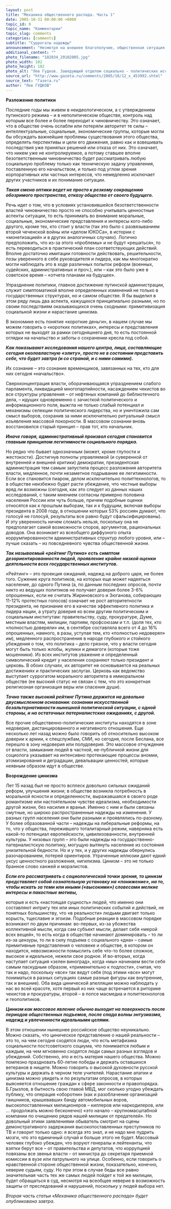 ```yaml
---
layout: post
title: "Механика общественного распада. Часть 1"
date: 2005-10-31 00:00:00 +0000
topic_id: 9
topic_name: "Комментарии"
topic_slug: comments
categories: [comments]
subtitle: "Суррогаты надежды"
announcement: "Несмотря на внешнее благополучие, общественная ситуация внутри страны очень неустойчивая."
additional_content: ""
photo_filename: "182034_29102005.jpg"
photo_width: 102
photo_height: 102
photo_alt: "Лев Гудков. Заведующий отделом социально - политических исследований Левада - Центра"
source_url: "http://www.gazeta.ru/comments/2005/10/12_x_453992.shtml"
source_text: "Газета.ru"
author: "Лев ГУДКОВ"
---
```

<strong>Разложение политики</strong>

Последние годы мы живем в неидеологическом, а с утверждением путинского режима – и в неполитическом обществе, контроль над которым все более и более переходит к чиновничеству. Это означает, что в обществе очень ослабли или потеряли авторитет те силы – интеллектуальные, социальные, экономические группы, которые могли бы обсуждать важнейшие проблемы существования этого общества, определять перспективы и цели его движения, равно как и взвешивать последствия уже принятых решений или отказа от них. Это означает, что никем уже не контролируемое, а потому ставшее вполне безответственным чиновничество будет рассматривать любую социальную проблему только как техническую задачу управления, поставленную его начальством, и только под углом зрения корпоративных или частных интересов, что немедленно исключает других участников и их понимание ситуации.

<em><strong>Такая смена оптики ведет не просто к резкому сокращению обозримого пространства, отказу общества от своего будущего.</strong></em>

Речь идет о том, что в условиях установившейся безответственности властей чиновничество просто не способно учитывать ценностные аспекты ситуации, то есть принимать во внимание моральные, социальные, экономические представления и интересы кого-либо другого, кроме тех, кто стоит у власти (так это было с развязыванием второй чеченской войны или «делом ЮКОСа», в истории с «монетизацией» и в других аналогичных случаях). Логично предположить, что из-за этого «проблемы» и не будут «решаться», то есть переводиться в практический план соответствующих действий. Вполне достаточно имитации готовности действовать, решительности, позы уверенного в себе руководителя и лидера, как мы многократно могли наблюдать это в ходе различных попыток реформ (военных, судейских, административных и проч.), или – как это было уже в советское время – «отчета планами на будущее».

Упразднение политики, главное достижение путинской администрации, служит симптоматикой вполне определенных изменений не только в государственных структурах, но и самом обществе. Я бы выделил в этом ряду лишь два аспекта, кажущихся принципиально разными, но по своим последствиям оказывающихся очень сходными: примитивизация социальной жизни и нарастание цинизма.

В экономике есть понятие «короткие деньги», в нашем случае мы можем говорить о «коротких политиках», интересы и представления которых не выходят за рамки сегодняшнего дня, то есть постоянной оглядки на начальство и заботы о сохранении кресла под собой.

<em><strong>Как показывают исследования нашего центра, лица, составляющие сегодня околовластную «элиту», просто не в состоянии представить себе, что будет завтра (и со страной, и с ними самими).</strong></em>

Их сознание – это сознание временщиков, завязанных на тех, кто для них сегодня «начальство».

Сверхконцентрация власти, оборачивающаяся упразднением слабого парламента, ликвидацией многопартийности, насаждением чекистов во все структуры управления – от нефтяных компаний до библиотечного дела, – идущих одновременно с зачисткой политического и информационного поля, выжгла не только слабый потенциал и механизмы селекции политического лидерства, но и уничтожила сам смысл выборов, сохранив за ними исключительно ритуальный смысл изъявления массовой покорности. В массовом сознании вновь восстановился старый принцип – прав тот, кто начальник.

<em><strong>Иначе говоря, административный произвол сегодня становится главным принципом легитимности социального порядка.</strong></em>

Но редко что бывает однозначным (может, кроме глупости и жестокости). Достигнув полноты управляемой (и суверенной от внутренней и внешней критики) демократии, президентская администрация тем самым запустила процесс разложения авторитета власти, медленное, почти незаметное подрывание ее легитимности. Если все становится пиаром, делом исключительно политтехнологов, то в обществе неизбежно будет расти убеждение, что честные выборы вряд ли возможны (сегодня, как это следует из данных наших исследований, с таким мнением согласны примерно половина населения России или чуть больше, причем подобные оценки относятся как к прошлым выборам, так и к будущим, включая выборы президента в 2008 году, в отношении которых 53% россиян думают, что голосуй не голосуй, результаты все равно будут сфальсифицированы). И эту уверенность ничем сломать нельзя, поскольку она не предполагает самой возможности споров, аргументов, рациональных доводов. Она возникает из всеобщего диффузного опыта коррумпированности административных структур любого уровня, или – лучше сказать – из повседневного чувства общественной жизни.

<em><strong>Так называемый «рейтинг Путина» есть симптом дезориентированности людей, проявление крайне низкой оценки деятельности всех государственных институтов.</strong></em>

«Рейтинг» – это проекция ожиданий, надежд на доброго царя, не более того. Сужение круга политиков, на которых еще может надеяться население, до одного Путина (а, по данным последних опросов, почти никто из ведущих политиков не получает доверия более 3-6% опрошенных, если не считать Жириновского и Зюганова, собирающих 11-12% протестных голосов) означает не рост авторитетности президента, не признание его в качестве эффективного политика и лидера нации, а утрату доверия ко всем другим политическим и социальным институтам: правительству, суду, прокуратуре, Думе, местным властям, милиции, партиям, профсоюзам и т.п. (доля тех, кто «полностью доверяли» им, в сентябре составляла всего от 4 до 16% опрошенных, намного, в разы, уступая тем, кто «полностью недоверял» им), медленного распространения в народе глубокого и стойкого убеждения о том, что политика – дело грязное, что у власти сегодня могут быть только жлобы, жулики и демагоги (которые тоже мошенники). Из всех институтов уважение и определенный символический кредит у населения сохраняют только президент и церковь. В обоих случаях, их авторитет не основывается на реальных достижениях и практических заслугах. Церковь как ведомство выступает суррогатом морального авторитета в имморальном обществе (ее высокий статус не связан с тем, что это конкретная религиозная организация веры или спасения души).

<em><strong>Точно также высокий рейтинг Путина держится на довольно двусмысленном основании: сознании искусственной безальтернативности нынешней политической ситуации, с одной стороны, и на остаточных патерналистских ожиданиях, с другой.</strong></em>

Все прочие общественно-политические институты находятся в зоне недоверия, дистанцированного и негативного отношения. Еще несколько лет назад можно было говорить об относительно высоком доверии к армии, к спецслужбам, СМИ, но сегодня, после Беслана, все перешло в зону недоверия или полудоверия. Это массовое отчуждение от власти, замыкание людей в частной, не-публичной жизни для социолога указывает на интенсивно протекающие процессы аномии, атомизирования и деградации, девальвации ценностей, которые неявным образом идут в обществе.

<strong>Возрождение цинизма</strong>

Лет 15 назад был не просто всплеск довольно сильных ожиданий реформ, улучшения жизни; в обществе возникла потребность в моральной ясности и определенности, выражавшаяся в своего роде романтизме или настоятельном чувстве идеализма, необходимости другой жизни, без насилия и вранья. Именно с ним и были связаны смутные, но широко распространенные надежды на изменения. У разных групп населения они были разными и проявлялись по-разному. У более образованной части – надежды на либеральные реформы, на то, что у общества, пережившего тоталитарный режим, наверняка есть какой-то потенциал европейскости, цивилизованности, внутренней культуры. У низовых групп – это были надежды на государственно-патерналистскую политику, могущую вытянуть население из состояния унизительной бедности. Но и у тех, и у других надежды обернулись разочарованием, потерей ориентиров. Утраченные иллюзии дают едкий уксус ценностного разложения, нигилизма. Цинизм – это не только бранное слово ханжей и моралистов.

<em><strong>Если его рассматривать с социологической точки зрения, то цинизм представляет собой сознательную установку на «понижение», на то, чтобы искать за теми или иными («высокими») словесами мелкие интересы и пакостные мотивы,</strong></em>

которые и есть «настоящая сущность» людей, что именно они составляют интригу тех или иных политических событий и действий, не понятных большинству, что «в реальности» людьми двигает только корысть, тщеславие и эгоизм. Подобные реакции в массовом порядке возникают по двум причинам: во-первых, из-за убожества коллективной мысли, когда сам субъект мысли, делает себя «мерой всех вещей», то есть когда в обществе начинают доминировать – то ли из-за цензуры, то ли в силу подъема с социального «дна» – самые примитивные представления о человеке и обществе, в котором он находится, невозможности помыслить себе что-то более сложное, высокое и идеальное, нежели свое родное. И во-вторых, когда наступает ситуация «зелен виноград», когда «мы» начинаем вести себя самым паскудным образом, «применительно к подлости», считая, что так и надо, поскольку «все» так ведут себя (под этими «все» могут пониматься в разных ситуациях самые разные фигуры как внутренние, так и внешние). Оба вида цинической апелляции можно наблюдать у нас во всей красоте, хотя первый из них чаще встречается в риторике чекистов и прокуратуры, второй – в попсе масмедиа и политтехнологов и геополитиков.

<em><strong>Цинизм как массовое явление обычно выходит на поверхность после периодов общественных подъемов, после спада волны энтузиазма, надежд и увлеченности идеальными целями.</strong></em>

В этом отношении нынешнее российское общество неуникально. Можно сказать, что циническое представление о нашей реальности – это то, на чем сегодня сходятся люди, что есть метафизика социальности постсоветского социума, что понимается любым и каждым, на чем мгновенно сходятся люди самых разных взглядов и убеждений. Собственно, это и есть материя нашего общества. Можно помпезно праздновать 60-летие победы и держать оставшихся ветеранов в нищете. Можно говорить о высокой духовности русской культуры и держать в черном теле учителей. Нарастание апатии и цинизма можно увидеть и по результатам опросов, в которых выясняется отношение граждан к сфере законности и правопорядка. Б.Грызлов, в бытность свою главой МВД, мог сколько угодно убеждать публику, что операция «оборотни» (как и разоблачение организаций гаишников, крышевавших банду автомобильных воров, высокопоставленных милиционеров – киллеров или наркодилеров, или … продолжать можно бесконечно) «это начало – крупномасштабной компании по очищению рядов нашей милиции от предателей». Но довольный этими заявлениями обыватель смотрит на сцены демонстративного задержания высокопоставленных преступников по ТВ и говорит только одно: я всегда это знал, и не надо мне пудрить мозги, что это единичный случай и больше этого не будет. Массовый человек глубоко убежден, что воруют генералы и лейтенанты, что взятки берут все – от правительства и депутатов, что коррупцией повязаны все звенья власти – от министра до секретаря приемной комиссии в вузе или патрульного на улице. Особенно, если говорить о нравственной стороне общественной жизни, показательно, конечно, неверие судьям, суду. Но при этом в случае беды все равно значительная часть тех же самых людей пойдет к той же милиции, будет обращаться в суд, несмотря на всеобщее неверие в возможность защиты от преследований и нарушений, поскольку у людей выбора нет.

<em>Вторая часть статьи «Механика общественного распада» будет опубликована завтра.</em>
